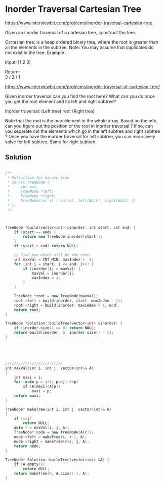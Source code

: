 # Inorder Traversal Cartesian Tree

https://www.interviewbit.com/problems/inorder-traversal-cartesian-tree


Given an inorder traversal of a cartesian tree, construct the tree.

 Cartesian tree: is a heap ordered binary tree, where the root is greater than all the elements in the subtree. 
 Note: You may assume that duplicates do not exist in the tree. 
Example :

Input: [1 2 3]

Return:   
          3
         /
        2
       /
      1
      
https://www.interviewbit.com/problems/inorder-traversal-of-cartesian-tree/


Given inorder traversal can you find the root here? What can you do once you get
the root element and its left and right subtree?


Inorder traversal: (Left tree) root (Right tree)

Note that the root is the max element in the whole array. Based on the info, can you figure out
the position of the root in inorder traversal ? If so, can you separate out the elements which
go in the left subtree and right subtree ? 
Once you have the inorder traversal for left subtree, you can recursively solve for left subtree.
Same for right subtree.


## Solution

```cpp

/**
 * Definition for binary tree
 * struct TreeNode {
 *     int val;
 *     TreeNode *left;
 *     TreeNode *right;
 *     TreeNode(int x) : val(x), left(NULL), right(NULL) {}
 * };
 */



TreeNode *build(vector<int> &inorder, int start, int end) {
    if (start == end) {
        return new TreeNode(inorder[start]);
    }
    if (start > end) return NULL;

    // find max which will be the root. 
    int maxVal = INT_MIN, maxIndex = -1;
    for (int i = start; i <= end; i++) {
        if (inorder[i] > maxVal) {
            maxVal = inorder[i];
            maxIndex = i;
        }
    }

    TreeNode *root = new TreeNode(maxVal);
    root->left = build(inorder, start, maxIndex - 1);
    root->right = build(inorder, maxIndex + 1, end);
    return root;
}

TreeNode *Solution::buildTree(vector<int> &inorder) {
    if (inorder.size() == 0) return NULL;
    return build(inorder, 0, inorder.size() - 1);
}





//////////////////////////
int maxVal(int i, int j, vector<int>& A)
{
    int maxi = i;
    for (auto p = i+1; p<=j; ++p)
        if (A[maxi]<A[p])
            maxi = p;
    return maxi;
}

TreeNode* makeTree(int i, int j, vector<int>& A)
{
    if (i>j)
        return NULL;
    auto r = maxVal(i, j, A);
    TreeNode* node = new TreeNode(A[r]);
    node->left = makeTree(i, r-1, A);
    node->right = makeTree(r+1, j, A);
    return node;
}

TreeNode* Solution::buildTree(vector<int> &A) {
    if (A.empty())
        return NULL;
    return makeTree(0, A.size()-1, A);
}


```